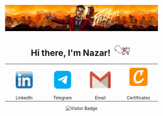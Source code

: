 <div align="center">
  <img src="assets/main_logo.jpg" alt="Main Logo"/>
</div>
<!-- Header -->
<h1 align="center">Hi there, I'm Nazar! <img height="40" width="65" src="assets/kyubey.gif" alt="Icon" /></h1>
<!-- My contacts -->
<div align="center">
  <table>
    <tr>
      <td align="center" width="120" style="vertical-align: bottom;">
        <a href="https://linkedin.com/in/nazar-meredov-4b0872317" target="_blank">
          <img src="assets/linkedin.png" alt="LinkedIn" width="60" height="60"/>
          <br><br>
        </a>
        LinkedIn
      </td>
      <td align="center" width="120" style="vertical-align: bottom;">
        <a href="https://t.me/faustyyn" target="_blank">
          <img src="assets/telegram.png" alt="Telegram" width="60" height="60"/>
          <br><br>
        </a>
        Telegram
      </td>
      <td align="center" width="120" style="vertical-align: bottom;">
        <a href="mailto:meredovnasar@gmail.com" target="_blank">
          <img src="assets/gmail.png" alt="Gmail" width="70" height="60"/>
          <br><br>
        </a>
        Email
      </td>
      <td align="center" width="120" style="vertical-align: bottom;">
        <a href="https://www.credly.com/users/faustyyn" target="_blank">
          <img src="assets/credly.png" alt="Credly" width="80" height="80"/>
          <br><br>
        </a>
        Certificates
      </td>
    </tr>
  </table>
</div>
<!-- Visitor statistic -->
<p align="center">
  <img src="https://visitor-badge.laobi.icu/badge?page_id=faustynn.faustynn" alt="Visitor Badge" />
</p>
